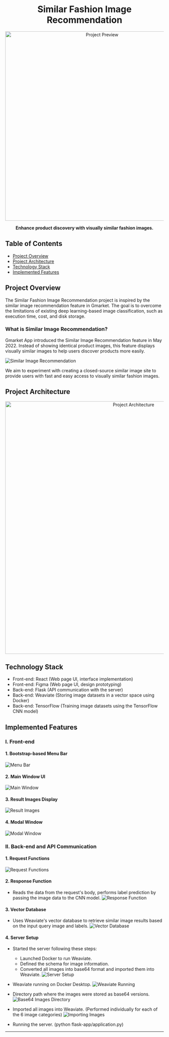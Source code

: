 <h1 align="center">Similar Fashion Image Recommendation</h1>

<p align="center">
  <img src="placeholder_image" alt="Project Preview" width="600">
</p>

<p align="center">
  <strong>Enhance product discovery with visually similar fashion images.</strong>
</p>

## Table of Contents
- [Project Overview](#project-overview)
- [Project Architecture](#project-architecture)
- [Technology Stack](#technology-stack)
- [Implemented Features](#implemented-features)

## Project Overview

The Similar Fashion Image Recommendation project is inspired by the similar image recommendation feature in Gmarket. The goal is to overcome the limitations of existing deep learning-based image classification, such as execution time, cost, and disk storage.

### What is Similar Image Recommendation?

Gmarket App introduced the Similar Image Recommendation feature in May 2022. Instead of showing identical product images, this feature displays visually similar images to help users discover products more easily.

![Similar Image Recommendation](placeholder_image)

We aim to experiment with creating a closed-source similar image site to provide users with fast and easy access to visually similar fashion images.

## Project Architecture

<p align="center">
  <img src="placeholder_image" alt="Project Architecture" width="800">
</p>

## Technology Stack

- Front-end: React (Web page UI, interface implementation)
- Front-end: Figma (Web page UI, design prototyping)
- Back-end: Flask (API communication with the server)
- Back-end: Weaviate (Storing image datasets in a vector space using Docker)
- Back-end: TensorFlow (Training image datasets using the TensorFlow CNN model)

## Implemented Features

### I. Front-end

#### 1. Bootstrap-based Menu Bar
![Menu Bar](placeholder_image)

#### 2. Main Window UI
![Main Window](placeholder_image)

#### 3. Result Images Display
![Result Images](placeholder_image)

#### 4. Modal Window
![Modal Window](placeholder_image)

### II. Back-end and API Communication

#### 1. Request Functions
![Request Functions](placeholder_image)

#### 2. Response Function
- Reads the data from the request's body, performs label prediction by passing the image data to the CNN model.
![Response Function](placeholder_image)

#### 3. Vector Database
- Uses Weaviate's vector database to retrieve similar image results based on the input query image and labels.
![Vector Database](placeholder_image)

#### 4. Server Setup
- Started the server following these steps:
  - Launched Docker to run Weaviate.
  - Defined the schema for image information.
  - Converted all images into base64 format and imported them into Weaviate.
![Server Setup](placeholder_image)

- Weaviate running on Docker Desktop.
![Weaviate Running](placeholder_image)

- Directory path where the images were stored as base64 versions.
![Base64 Images Directory](placeholder_image)

- Imported all images into Weaviate. (Performed individually for each of the 6 image categories)
![Importing Images](placeholder_image)

- Running the server. (python flask-app/application.py)

---
